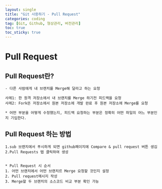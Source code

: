 ```yaml
---
layout: single
title: "Git 사용하기 - Pull Request"
categories: coding
tag: [Git, Github, 형상관리, 버전관리]
toc: true
toc_sticky: true 
---
```


#  Pull Request

##  Pull Request란?
```
- 다른 사람에게 내 브랜치를 Merge해 달라고 하는 요청

사례1: 한 원격 저장소에서 내 브랜치를 Merge 하기전 피드백을 요청
사례2: Fork뜬 저장소에서 원본 저장소에 개발 완료 후 원본 저장소에 Merge를 요청

* 어떤 부분을 어떻게 수정했는지, 피드백 요청하는 부분은 정확히 어떤 파일의 어느 부분인지 기입한다.
```


## Pull Request 하는 방법
```
1.sub 브랜치에서 푸시하게 되면 github페이지에 Compare & pull request 버튼 생김
2.Pull Requests 탭 클릭하여 생성


* Pull Request 시 순서
1. 어떤 브랜치에서 어떤 브랜치르 Merge 요청할 것인지 설정
2. Pull request메시지 작성
3. Merge할 두 브랜치의 소스코드 비교 부분 확인 가능
```